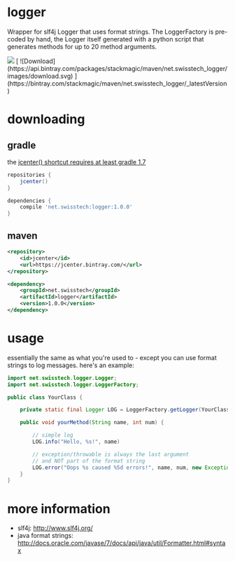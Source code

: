 logger
======

Wrapper for slf4j Logger that uses format strings. The LoggerFactory is
pre-coded by hand, the Logger itself generated with a python script that
generates methods for up to 20 method arguments.

<img src="https://travis-ci.org/stackmagic/logger.svg?branch=master" />
[ ![Download](https://api.bintray.com/packages/stackmagic/maven/net.swisstech_logger/images/download.svg) ](https://bintray.com/stackmagic/maven/net.swisstech_logger/_latestVersion)

downloading
===========

gradle
------

the [jcenter() shortcut requires at least gradle 1.7](http://www.gradle.org/docs/1.7/release-notes#jcenter-repository-support)

```groovy
repositories {
    jcenter()
}

dependencies {
    compile 'net.swisstech:logger:1.0.0'
}
```

maven
-----

```xml
<repository>
    <id>jcenter</id>
    <url>https://jcenter.bintray.com/</url>
</repository>
```

```xml
<dependency>
    <groupId>net.swisstech</groupId>
    <artifactId>logger</artifactId>
    <version>1.0.0</version>
</dependency>
```

usage
=====

essentially the same as what you're used to - except you can use format strings
to log messages. here's an example:

```java
import net.swisstech.logger.Logger;
import net.swisstech.logger.LoggerFactory;

public class YourClass {

    private static final Logger LOG = LoggerFactory.getLogger(YourClass.class);

    public void yourMethod(String name, int num) {

        // simple log
        LOG.info("Hello, %s!", name)

        // exception/throwable is always the last argument
        // and NOT part of the format string
        LOG.error("Oops %s caused %5d errors!", name, num, new Exception("testing"));
    }
}
```

more information
================

* slf4j: http://www.slf4j.org/
* java format strings: http://docs.oracle.com/javase/7/docs/api/java/util/Formatter.html#syntax
